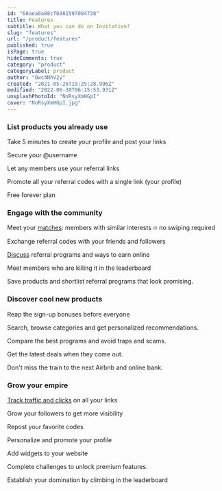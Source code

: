 ```yaml
---
id: "60aea0a88cfb981597004738"
title: Features
subtitle: What you can do on Invitation?
slug: "features"
url: "/product/features"
published: true
isPage: true
hideComments: true
category: "product"
categoryLabel: product
author: "Owc4NhV2y"
created: "2021-05-26T19:25:28.996Z"
modified: "2022-06-30T06:15:53.931Z"
unsplashPhotoId: "NoRsyXmHGpI"
cover: "NoRsyXmHGpI.jpg"
---
```

### **List products you already use**

Take 5 minutes to create your profile and post your links

Secure your @username

Let any members use your referral links

Promote all your referral codes with a single link (your profile)

Free forever plan

### **Engage with the community**

Meet your [matches](https://next.invitation.codes/mag/your-matches): members with similar interests 🔥 no swiping required

Exchange referral codes with your friends and followers

[Discuss](https://next.invitation.codes/mag/join-the-discussion) referral programs and ways to earn online

Meet members who are killing it in the leaderboard

Save products and shortlist referral programs that look promising.

### **Discover cool new products**

Reap the sign-up bonuses before everyone

Search, browse categories and get personalized recommendations.

Compare the best programs and avoid traps and scams.

Get the latest deals when they come out.

Don't miss the train to the next Airbnb and online bank.

### **Grow your empire**

[Track traffic and clicks](https://next.invitation.codes/mag/viewing-your-stats) on all your links

Grow your followers to get more visibility

Repost your favorite codes

Personalize and promote your profile

Add widgets to your website

Complete challenges to unlock premium features.

Establish your domination by climbing in the leaderboard